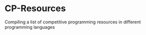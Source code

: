 # CP-Resources

Compiling a list of competitive programming resources in different programming languages

